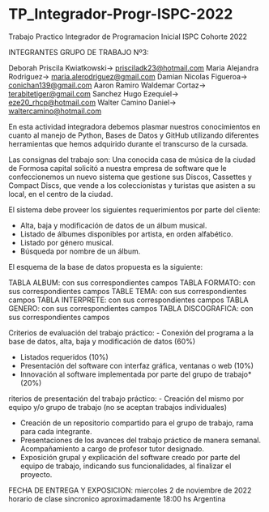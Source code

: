 # TP_Integrador-Progr-ISPC-2022
Trabajo Practico Integrador de Programacion Inicial ISPC Cohorte 2022

INTEGRANTES GRUPO DE TRABAJO Nº3:

 Deborah Priscila Kwiatkowski-> prisciladk23@hotmail.com
 Maria Alejandra Rodriguez-> maria.alerodriguez@gmail.com
 Damian Nicolas Figueroa-> conichan139@gmail.com
 Aaron Ramiro Waldemar Cortaz-> terabitetiger@gmail.com
 Sanchez Hugo Ezequiel-> eze20_rhcp@hotmail.com
 Walter Camino Daniel-> waltercamino@hotmail.com

En esta actividad integradora debemos plasmar nuestros conocimientos en cuanto al manejo de Python, Bases de Datos y GitHub utilizando diferentes herramientas que hemos adquirido durante el transcurso de la cursada.

Las consignas del trabajo son: Una conocida casa de música de la ciudad de Formosa capital solicitó a nuestra empresa de software que le confeccionemos un nuevo sistema                                  que gestione sus Discos, Cassettes y Compact Discs, que vende a los coleccionistas y turistas que asisten a su local, en el centro de la ciudad.  

El sistema debe proveer los siguientes requerimientos por parte del cliente: 

-	Alta, baja y modificación de datos de un álbum musical.
-	Listado de álbumes disponibles por artista, en orden alfabético.
-	Listado por género musical.
-	Búsqueda por nombre de un álbum.


El esquema de la base de datos propuesta es la siguiente:

TABLA ALBUM: con sus correspondientes campos
TABLA FORMATO: con sus correspondientes campos
TABLE TEMA: con sus correspondientes campos
TABLA INTERPRETE: con sus correspondientes campos
TABLA GENERO:  con sus correspondientes campos
TABLA DISCOGRAFICA:  con sus correspondientes campos

Criterios de evaluación del trabajo práctico: -	Conexión del programa a la base de datos, alta, baja y modificación de datos (60%)
-	Listados requeridos (10%)
-	Presentación del software con interfaz gráfica, ventanas o web (10%)
-	Innovación al software implementada por parte del grupo de trabajo* (20%)

riterios de presentación del trabajo práctico: -	Creación del mismo por equipo y/o grupo de trabajo (no se aceptan trabajos individuales)
-	Creación de un repositorio compartido para el grupo de trabajo, rama para cada integrante.
-	Presentaciones de los avances del trabajo práctico de manera semanal. Acompañamiento a cargo de profesor tutor designado.
-	Exposición grupal y explicación del software creado por parte del equipo de trabajo, indicando sus funcionalidades, al finalizar el proyecto.

FECHA DE ENTREGA Y EXPOSICION: miercoles 2 de noviembre de 2022 horario de clase sincronico aproximadamente 18:00 hs Argentina

